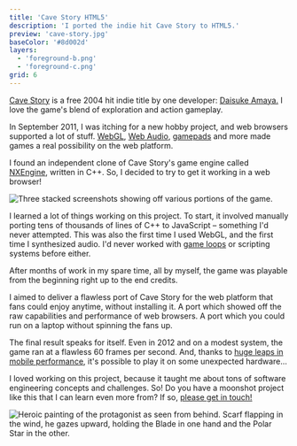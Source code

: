```yaml
---
title: 'Cave Story HTML5'
description: 'I ported the indie hit Cave Story to HTML5.'
preview: 'cave-story.jpg'
baseColor: '#8d002d'
layers:
  - 'foreground-b.png'
  - 'foreground-c.png'
grid: 6
---
```


[Cave Story](https://www.cavestory.org/download/cave-story.php) is a free 2004 hit indie title by one developer: [Daisuke Amaya.](https://cavestory.fandom.com/wiki/Daisuke_Amaya) I love the game's blend of exploration and action gameplay.

In September 2011, I was itching for a new hobby project, and web browsers supported a lot of stuff. [WebGL](https://madebyevan.com/webgl-water/), [Web Audio](https://www.arthurcarabott.com/audio-dsp-playground/), [gamepads](https://gamepad-tester.com/) and more made games a real possibility on the web platform.

I found an independent clone of Cave Story's game engine called [NXEngine](https://nxengine.sourceforge.io), written in C++. So, I decided to try to get it working in a web browser!

![Three stacked screenshots showing off various portions of the game.](cave-story-screenshots.png "6000x3790xno-rounding")

I learned a lot of things working on this project. To start, it involved manually porting tens of thousands of lines of C++ to JavaScript – something I'd never attempted. This was also the first time I used WebGL, and the first time I synthesized audio. I'd never worked with [game loops](https://gameprogrammingpatterns.com/game-loop.html) or scripting systems before either.

After months of work in my spare time, all by myself, the game was playable from the beginning right up to the end credits.

<Player uses="cave-story-sizzle" width="2048" height="1536" />

I aimed to deliver a flawless port of Cave Story for the web platform that fans could enjoy anytime, without installing it. A port which showed off the raw capabilities and performance of web browsers. A port which you could run on a laptop without spinning the fans up.

The final result speaks for itself. Even in 2012 and on a modest system, the game ran at a flawless 60 frames per second. And, thanks to [huge leaps in mobile performance](https://en.wikipedia.org/wiki/Apple_silicon), it's possible to play it on some unexpected hardware...

<Player uses="cave-story-ipad" width="2048" height="1536" />

I loved working on this project, because it taught me about tons of software engineering concepts and challenges. So! Do you have a moonshot project like this that I can learn even more from? If so, [please get in touch!](mailto "About that Cave Story project...")

![Heroic painting of the protagonist as seen from behind. Scarf flapping in the wind, he gazes upward, holding the Blade in one hand and the Polar Star in the other.](cave-story-key-art.jpg "4000x2667")
